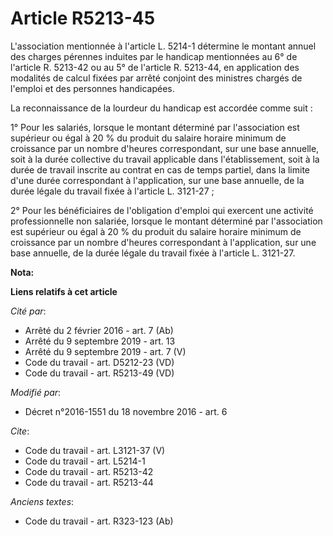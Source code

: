 # Article R5213-45

L'association mentionnée à l'article L. 5214-1 détermine le montant annuel des charges pérennes induites par le handicap
mentionnées au 6° de l'article R. 5213-42 ou au 5° de l'article R. 5213-44, en application des modalités de calcul fixées par
arrêté conjoint des ministres chargés de l'emploi et des personnes handicapées. 

La reconnaissance de la lourdeur du handicap est accordée comme suit : 

1° Pour les salariés, lorsque le montant déterminé par l'association est supérieur ou égal à 20 % du produit du salaire
horaire minimum de croissance par un nombre d'heures correspondant, sur une base annuelle, soit à la durée collective du
travail applicable dans l'établissement, soit à la durée de travail inscrite au contrat en cas de temps partiel, dans la
limite d'une durée correspondant à l'application, sur une base annuelle, de la durée légale du travail fixée à l'article L.
3121-27 ; 

2° Pour les bénéficiaires de l'obligation d'emploi qui exercent une activité professionnelle non salariée, lorsque le montant
déterminé par l'association est supérieur ou égal à 20 % du produit du salaire horaire minimum de croissance par un nombre
d'heures correspondant à l'application, sur une base annuelle, de la durée légale du travail fixée à l'article L. 3121-27.

**Nota:**



**Liens relatifs à cet article**

_Cité par_:

  - Arrêté du 2 février 2016 - art. 7 (Ab)
  - Arrêté du 9 septembre 2019 - art. 13
  - Arrêté du 9 septembre 2019 - art. 7 (V)
  - Code du travail - art. D5212-23 (VD)
  - Code du travail - art. R5213-49 (VD)

_Modifié par_:

  - Décret n°2016-1551 du 18 novembre 2016 - art. 6

_Cite_:

  - Code du travail - art. L3121-37 (V)
  - Code du travail - art. L5214-1
  - Code du travail - art. R5213-42
  - Code du travail - art. R5213-44

_Anciens textes_:

  - Code du travail - art. R323-123 (Ab)
